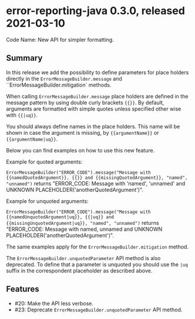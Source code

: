 # error-reporting-java 0.3.0, released 2021-03-10

Code Name: New API for simpler formatting.

## Summary

In this release we add the possibility to define parameters for place holders directly in the `ErrorMessageBuilder.message` and ``ErrorMessageBuilder.mitigation` methods.

When calling `ErrorMessageBuilder.message` place holders are defined in the message pattern by using double curly brackets `{{}}`.
By default, arguments are formatted with simple quotes unless specified other wise with `{{|uq}}`.

You should always define names in the place holders. This name will be shown in case the argument is missing, by
`{{argumentName}}` or `{{argumentName|uq}}`.

Below you can find examples on how to use this new feature.

Example for quoted arguments:

`ErrorMessageBuilder("ERROR_CODE").message("Message with {{namedQuotedArgument}}, {{}} and {{missingQuotedArgument}}, "named", "unnamed")`
returns "ERROR_CODE: Message with 'named', 'unnamed' and UNKNOWN PLACEHOLDER('anotherQuotedArgument')".

Example for unquoted arguments:

`ErrorMessageBuilder("ERROR_CODE").message("Message with {{namedUnquotedArgument|uq}}, {{|uq}} and {{missingUnquotedArgument|uq}}, "named", "unnamed")`
returns "ERROR_CODE: Message with named, unnamed and UNKNOWN PLACEHOLDER('anotherQuotedArgument')".

The same examples apply for the `ErrorMessageBuilder.mitigation` method.

The `ErrorMessageBuilder.unquotedParameter` API method is also deprecated. To define that a parameter is unquoted you should use the `|uq` suffix in the correspondent placeholder as described above. 

## Features

* #20: Make the API less verbose.
* #23: Deprecate `ErrorMessageBuilder.unquotedParameter` API method.